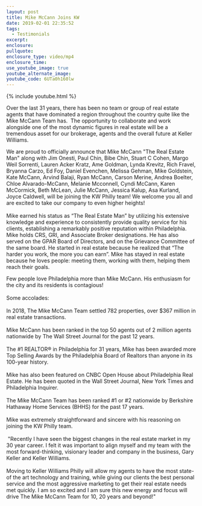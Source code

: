 ```yaml
---
layout: post
title: Mike McCann Joins KW
date: 2019-02-01 22:35:52
tags:
  - Testimonials
excerpt:
enclosure:
pullquote:
enclosure_type: video/mp4
enclosure_time:
use_youtube_image: true
youtube_alternate_image:
youtube_code: 6UTa0h160lw
---
```


{% include youtube.html %}

Over the last 31 years, there has been no team or group of real estate agents that have dominated a region throughout the country quite like the Mike McCann Team has. &nbsp;The opportunity to collaborate and work alongside one of the most dynamic figures in real estate will be a tremendous asset for our brokerage, agents and the overall future at Keller Williams.

We are proud to officially announce that Mike McCann "The Real Estate Man" along with Jim Onesti, Paul Chin, Bibe Chin, Stuart C Cohen, Margo Weil Sorrenti, Lauren Acker Kratz, Ame Goldman, Lynda Krevitz, Rich Fravel, Bryanna Carzo, Ed Foy, Daniel Evenchen, Melissa Gehman, Mike Goldstein, Kate McCann, Arvind Balaji, Ryan McCann, Carson Merine, Andrea Boelter, Chloe Alvarado-McCann, Melanie Mcconnell, Cyndi McCann, Karen McCormick, Beth McLean, Julie McCann, Jessica Kalup, Asa Kurland, Joyce Caldwell, will be joining the KW Philly team! We welcome you all and are excited to take our company to even higher heights!<br><br>Mike earned his status as “The Real Estate Man” by utilizing his extensive knowledge and experience to consistently provide quality service for his clients, establishing a remarkably positive reputation within Philadelphia.<br>Mike holds CRS, GRI, and Associate Broker designations. He has also served on the GPAR Board of Directors, and on the Grievance Committee of the same board. He started in real estate because he realized that “The harder you work, the more you can earn”. Mike has stayed in real estate because he loves people: meeting them, working with them, helping them reach their goals.

Few people love Philadelphia more than Mike McCann. His enthusiasm for the city and its residents is contagious!&nbsp;<br><br>Some accolades:<br><br>In 2018, The Mike McCann Team settled 782 properties, over $367 million in real estate transactions.<br><br>Mike McCann has been ranked in the top 50 agents out of 2 million agents nationwide by The Wall Street Journal for the past 12 years.<br><br>The #1 REALTOR&reg; in Philadelphia for 31 years, Mike has been awarded more Top Selling Awards by the Philadelphia Board of Realtors than anyone in its 100-year history.<br><br>Mike has also been featured on CNBC Open House about Philadelphia Real Estate. He has been quoted in the Wall Street Journal, New York Times and Philadelphia Inquirer.<br><br>The Mike McCann Team has been ranked #1 or #2 nationwide by Berkshire Hathaway Home Services (BHHS) for the past 17 years.<br><br>Mike was extremely straightforward and sincere with his reasoning on joining the KW Philly team.<br><br>&nbsp;"Recently I have seen the biggest changes in the real estate market in my 30 year career. I felt it was important to align myself and my team with the most forward-thinking, visionary leader and company in the business, Gary Keller and Keller Williams.<br><br>Moving to Keller Williams Philly will allow my agents to have the most state-of the art technology and training, while giving our clients the best personal service and the most aggressive marketing to get their real estate needs met quickly. I am so excited and I am sure this new energy and focus will drive The Mike McCann Team for 10, 20 years and beyond!"